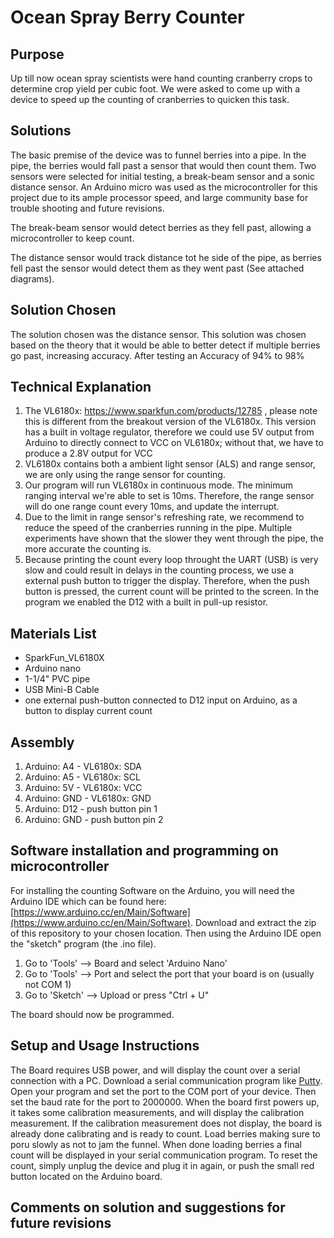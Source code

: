 # Ocean Spray Berry Counter
## Purpose
Up till now ocean spray scientists were hand counting cranberry crops to determine crop yield per cubic foot.  We were asked to come up with a device to speed up the counting of cranberries to quicken this task.
## Solutions
The basic premise of the device was to funnel berries into a pipe. In the pipe, the berries would fall past a sensor that would then count them.  Two sensors were selected for initial testing, a break-beam sensor and a sonic distance sensor.  An Arduino micro was used as the microcontroller for this project due to its ample processor speed, and large community base for trouble shooting and future revisions.

The break-beam sensor would detect berries as they fell past, allowing a microcontroller to keep count.  

The distance sensor would track distance tot he side of the pipe, as berries fell past the sensor would detect them as they went past  (See attached diagrams).
## Solution Chosen
The solution chosen was the distance sensor.  This solution was chosen based on the theory that it would be able to better detect if multiple berries go past, increasing accuracy.  After testing an Accuracy of 94% to 98%

## Technical Explanation
1. The VL6180x: https://www.sparkfun.com/products/12785 , please note this is different from the breakout version of the VL6180x. This version has a built in voltage regulator, therefore we could use 5V output from Arduino to directly connect to VCC on VL6180x; without that, we have to produce a 2.8V output for VCC
2. VL6180x contains both a ambient light sensor (ALS) and range sensor, we are only using the range sensor for counting.
3. Our program will run VL6180x in continuous mode. The minimum ranging interval we're able to set is 10ms. Therefore, the range sensor will do one range count every 10ms, and update the interrupt.
4. Due to the limit in range sensor's refreshing rate, we recommend to reduce the speed of the cranberries running in the pipe.  Multiple experiments have shown that the slower they went through the pipe, the more accurate the counting is.
5. Because printing the count every loop throught the UART (USB) is very slow and could result in delays in the counting process, we use a external push button to trigger the display. Therefore, when the push button is pressed, the current count will be printed to the screen. In the program we enabled the D12 with a built in pull-up resistor.

## Materials List
* SparkFun_VL6180X
* Arduino nano
* 1-1/4" PVC pipe
* USB Mini-B Cable
* one external push-button connected to D12 input on Arduino, as a button to display current count

## Assembly 
1. Arduino: A4 - VL6180x: SDA
2. Arduino: A5 - VL6180x: SCL
3. Arduino: 5V - VL6180x: VCC
4. Arduino: GND - VL6180x: GND
5. Arduino: D12 - push button pin 1
6. Arduino: GND - push button pin 2

## Software installation and programming on microcontroller
For installing the counting Software on the Arduino, you will need the Arduino IDE which can be found here: [https://www.arduino.cc/en/Main/Software](https://www.arduino.cc/en/Main/Software). Download and extract the zip of this repository to your chosen location.  Then using the Arduino IDE open the "sketch" program (the .ino file).
1. Go to 'Tools' --> Board and select 'Arduino Nano'
2. Go to 'Tools' --> Port and select the port that your board is on (usually not COM 1)
3. Go to 'Sketch' --> Upload or press "Ctrl + U"

The board should now be programmed.

## Setup and Usage Instructions
The Board requires USB power, and will display the count over a serial connection with a PC.
Download a serial communication program like [Putty](http://www.putty.org/).  Open your program and set the port to the COM port of your device.  Then set the baud rate for the port to 2000000.  When the board first powers up, it takes some calibration measurements, and will display the calibration measurement.  If the calibration measurement does not display, the board is already done calibrating and is ready to count.  Load berries making sure to poru slowly as not to jam the funnel.  When done loading berries a final count will be displayed in your serial communication program.  To reset the count, simply unplug the device and plug it in again, or push the small red button located on the Arduino board.

## Comments on solution and suggestions for future revisions
